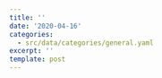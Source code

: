```yaml
---
title: ''
date: '2020-04-16'
categories:
  - src/data/categories/general.yaml
excerpt: ''
template: post
---
```

